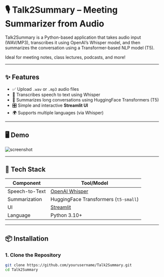 # 🎙️ Talk2Summary – Meeting Summarizer from Audio

Talk2Summary is a Python-based application that takes audio input (WAV/MP3), transcribes it using OpenAI’s Whisper model, and then summarizes the conversation using a Transformer-based NLP model (T5).

Ideal for meeting notes, class lectures, podcasts, and more!

---

## ✨ Features

- ✅ Upload `.wav` or `.mp3` audio files
- 🧠 Transcribes speech to text using Whisper
- 📝 Summarizes long conversations using HuggingFace Transformers (T5)
- 🎛️ Simple and interactive **Streamlit UI**
- 🌍 Supports multiple languages (via Whisper)

---

## 🖥️ Demo

![screenshot](https://via.placeholder.com/800x400.png?text=Talk2Summary+Demo+Screenshot)

---

## 🔧 Tech Stack

| Component         | Tool/Model            |
|------------------|-----------------------|
| Speech-to-Text    | [OpenAI Whisper](https://github.com/openai/whisper) |
| Summarization     | HuggingFace Transformers (`t5-small`) |
| UI                | [Streamlit](https://streamlit.io) |
| Language          | Python 3.10+          |

---

## 📦 Installation

### 1. Clone the Repository

```bash
git clone https://github.com/yourusername/Talk2Summary.git
cd Talk2Summary
